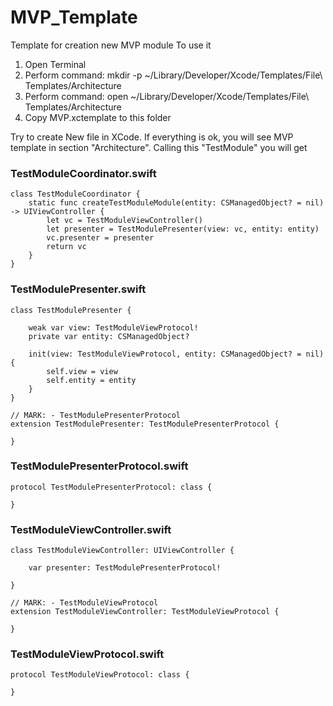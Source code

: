 # MVP_Template
Template for creation new MVP module
To use it
1. Open Terminal
2. Perform command: mkdir -p ~/Library/Developer/Xcode/Templates/File\ Templates/Architecture
3. Perform command: open ~/Library/Developer/Xcode/Templates/File\ Templates/Architecture
4. Copy MVP.xctemplate to this folder

Try to create New file in XCode. If everything is ok, you will see MVP template in section "Architecture". 
Calling this "TestModule" you will get

### TestModuleCoordinator.swift

```
class TestModuleCoordinator {
    static func createTestModuleModule(entity: CSManagedObject? = nil) -> UIViewController {
        let vc = TestModuleViewController()
        let presenter = TestModulePresenter(view: vc, entity: entity)
        vc.presenter = presenter
        return vc
    }
}
```
### TestModulePresenter.swift
```
class TestModulePresenter {
    
    weak var view: TestModuleViewProtocol!
    private var entity: CSManagedObject?
    
    init(view: TestModuleViewProtocol, entity: CSManagedObject? = nil) {
        self.view = view
        self.entity = entity
    }
}

// MARK: - TestModulePresenterProtocol
extension TestModulePresenter: TestModulePresenterProtocol {
    
}
```

### TestModulePresenterProtocol.swift
```
protocol TestModulePresenterProtocol: class {
	
}
```

### TestModuleViewController.swift
```
class TestModuleViewController: UIViewController {
    
    var presenter: TestModulePresenterProtocol!
    
}

// MARK: - TestModuleViewProtocol
extension TestModuleViewController: TestModuleViewProtocol {
    
}

```

### TestModuleViewProtocol.swift
```
protocol TestModuleViewProtocol: class {
	
}
```
